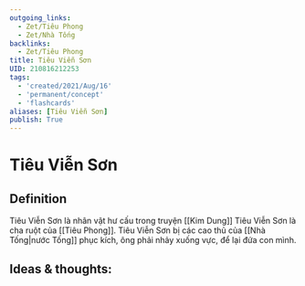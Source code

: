 ```yaml
---
outgoing_links:
  - Zet/Tiêu Phong
  - Zet/Nhà Tống
backlinks:
  - Zet/Tiêu Phong
title: Tiêu Viễn Sơn
UID: 210816212253
tags:
  - 'created/2021/Aug/16'
  - 'permanent/concept'
  - 'flashcards'
aliases: [Tiêu Viễn Sơn]
publish: True
---
```

# Tiêu Viễn Sơn

## Definition
Tiêu Viễn Sơn là nhân vật hư cấu trong truyện [[Kim Dung]]
Tiêu Viễn Sơn là cha ruột của [[Tiêu Phong]]. 
Tiêu Viễn Sơn bị các cao thủ của [[Nhà Tống|nước Tống]] phục kích, ông phải nhảy xuống vực, để lại đứa con mình.

## Ideas & thoughts:
